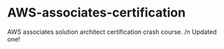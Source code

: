 # AWS-associates-certification
AWS associates solution architect certification crash course. /n
Updated one!
